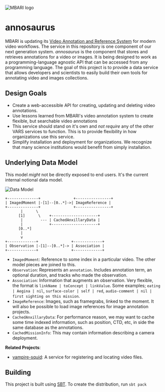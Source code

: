 ![MBARI logo](https://raw.githubusercontent.com/underwatervideo/annosaurus/master/src/site/images/logo-mbari-3b.png)

# annosaurus

MBARI is updating its [Video Annotation and Reference System](https://hohonuuli.github.io/vars/) for modern video workflows. The service in this repository is one component of our next generation system. _annosaurus_ is the component that stores and retrieves annotations for a video or images. It is being designed to work as a programming-language agnostic API that can be accessed from any programming language. The goal of this project is to provide a data service that allows developers and scientists to easily build their own tools for annotating video and images collections.

## Design Goals

- Create a web-accessible API for creating, updating and deleting video annotations.
- Use lessons learned from MBARI's video annotation system to create flexible, but searchable video annotations
- This service should stand on it's own and _not require_ any of the other VARS services to function. This is to provide flexibility in how organizations use this service.
- Simplify installation and deployment for organizations. We recognize that many science institutions would benefit from simply installation. 

## Underlying Data Model

This model _might_ not be directly exposed to end users. It's the current internal notional data model.

![Data Model](https://raw.githubusercontent.com/underwatervideo/annosaurus/master/src/site/images/annotation_data_model.png)

```
+--------------+               +----------------+
| ImagedMoment |-[1]--[0..*]->| ImageReference |
+--------------+               +----------------+
       |      \
      [1]      \    +---------------------+
       |        --- | CachedAnxillaryData |
       |            +---------------------+
      [0..*]
       |
       v
+-------------+               +-------------+
| Observation |-[1]--[0..*]-> | Association |
+-------------+               +-------------+
```



- `ImagedMoment`: Reference to some index in a particular video. The other model pieces are joined to this.
- `Observation`: Represents an `annotation`. Includes annotation term, an optional duration, and tracks who made the observation.
- `Association`: Information that augments an observation. Very flexible, the format is `linkName | toConcept | linkValue`. Some examples; `eating | Aegina | nil`, `surface-color | self | red`, `audio-comment | nil | first sighting on this mission`. 
- `ImageReference`: Images, such as framegrabs, linked to the moment. It will also be possible to load image references for image annotation projects.
- `CachedAnxillaryData`: For performance reason, we may want to cache some time indexed information, such as position, CTD, etc, in side the same database as the annotations.
- `CachedMissionInfo`: This may contain information describing a camera deployment.


__Related Projects__:

- [vampire-squid](https://github.com/underwatervideo/vampire-squid): A service for registering and locating video files.

## Building

This project is built using [SBT](http://www.scala-sbt.org/). To create the distribution, run `sbt pack`
